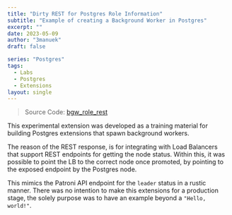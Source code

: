 ```yaml
---
title: "Dirty REST for Postgres Role Information"
subtitle: "Example of creating a Background Worker in Postgres"
excerpt: ""
date: 2023-05-09
author: "3manuek"
draft: false

series: "Postgres"
tags:
  - Labs
  - Postgres
  - Extensions
layout: single
---
```



> Source Code: [bgw_role_rest](https://gitlab.com/ongresinc/extensions/bgw_role_rest)

This experimental extension was developed as a training material for building Postgres
extensions that spawn background workers. 

The reason of the REST response, is for integrating with Load Balancers that support
REST endpoints for getting the node status. Within this, it was possible to point the
LB to the correct node once promoted, by pointing to the exposed endpoint by the Postgres 
node.

This mimics the Patroni API endpoint for the `leader` status in a rustic manner. There 
was no intention to make this extensions for a production stage, the solely purpose was 
to have an example beyond a `"Hello, world!"`.
